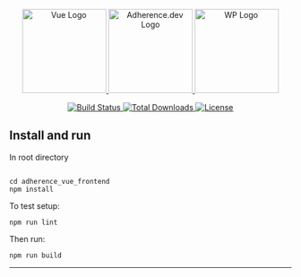 <p align="center">
    <a href="#" style="width: 120px; max-width: 250px;" class="svg-pan-zoom_viewport">
        <img src="https://adherence.dev/assets/images/other-logos/vue.png" max-width="250" width="150" alt="Vue Logo">
    </a>
    <a href="https://adherence.dev" style="width: 120px; max-width: 250px;" >
        <img src="https://adherence.dev/assets/images/logo.png" max-width="250" width="150" alt="Adherence.dev Logo">
    </a>
    <a href="#" style="width: 120px; max-width: 250px;" >
        <img src="https://adherence.dev/assets/images/other-logos/wp.svg" max-width="250" width="150" alt="WP Logo">
    </a>
</p>

<p align="center">
    <a href="">
        <img src="https://travis-ci.org/laravel/framework.svg" alt="Build Status">
    </a>
    <a href="">
        <img src="https://img.shields.io/packagist/dt/laravel/framework" alt="Total Downloads">
    </a>
    <a href="">
        <img src="https://img.shields.io/packagist/l/laravel/framework" alt="License">
    </a>
</p>

## Install and run

In root directory 

```

cd adherence_vue_frontend
npm install

```
To test setup:
```
npm run lint

```

Then run:
```
npm run build
```

------------------------------

```

```

  

